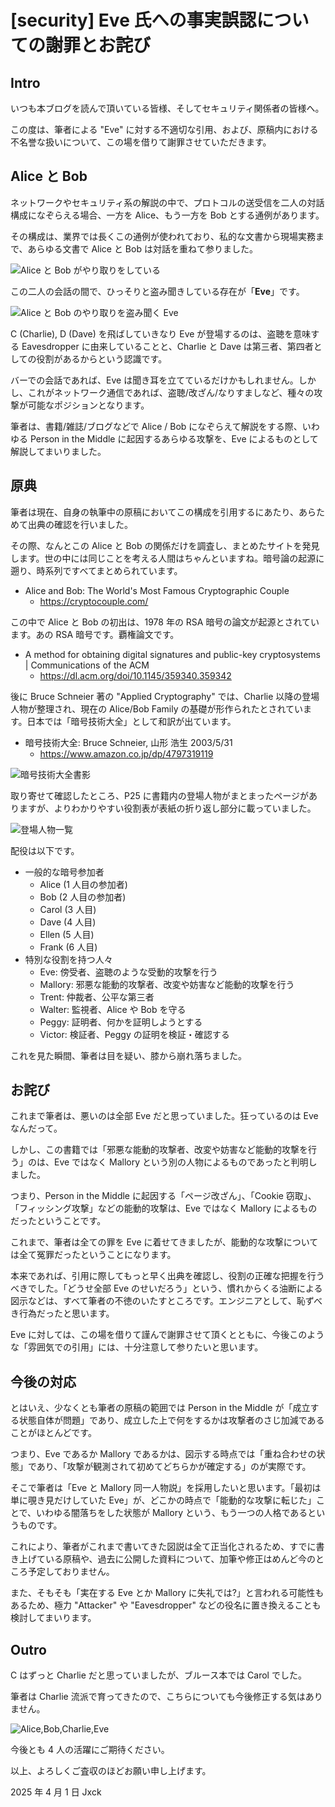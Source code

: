 # [security] Eve 氏への事実誤認についての謝罪とお詫び

## Intro

いつも本ブログを読んで頂いている皆様、そしてセキュリティ関係者の皆様へ。

この度は、筆者による "Eve" に対する不適切な引用、および、原稿内における不名誉な扱いについて、この場を借りて謝罪させていただきます。


## Alice と Bob

ネットワークやセキュリティ系の解説の中で、プロトコルの送受信を二人の対話構成になぞらえる場合、一方を Alice、もう一方を Bob とする通例があります。

その構成は、業界では長くこの通例が使われており、私的な文書から現場実務まで、あらゆる文書で Alice と Bob は対話を重ねて参りました。

![Alice と Bob がやり取りをしている](./alice-bob.svg#512x288)

この二人の会話の間で、ひっそりと盗み聞きしている存在が「**Eve**」です。

![Alice と Bob のやり取りを盗み聞く Eve](./alice-bob-eve.svg#512x288)

C (Charlie), D (Dave) を飛ばしていきなり Eve が登場するのは、盗聴を意味する Eavesdropper に由来していることと、Charlie と Dave は第三者、第四者としての役割があるからという認識です。

バーでの会話であれば、Eve は聞き耳を立てているだけかもしれません。しかし、これがネットワーク通信であれば、盗聴/改ざん/なりすましなど、種々の攻撃が可能なポジションとなります。

筆者は、書籍/雑誌/ブログなどで Alice / Bob になぞらえて解説をする際、いわゆる Person in the Middle に起因するあらゆる攻撃を、Eve によるものとして解説してまいりました。


## 原典

筆者は現在、自身の執筆中の原稿においてこの構成を引用するにあたり、あらためて出典の確認を行いました。

その際、なんとこの Alice と Bob の関係だけを調査し、まとめたサイトを発見します。世の中には同じことを考える人間はちゃんといますね。暗号論の起源に遡り、時系列ですべてまとめられています。

- Alice and Bob: The World's Most Famous Cryptographic Couple
  - https://cryptocouple.com/

この中で Alice と Bob の初出は、1978 年の RSA 暗号の論文が起源とされています。あの RSA 暗号です。覇権論文です。

- A method for obtaining digital signatures and public-key cryptosystems | Communications of the ACM
  - https://dl.acm.org/doi/10.1145/359340.359342

後に Bruce Schneier 著の "Applied Cryptography" では、Charlie 以降の登場人物が整理され、現在の Alice/Bob Family の基礎が形作られたとされています。日本では「暗号技術大全」として和訳が出ています。

- 暗号技術大全: Bruce Schneier, 山形 浩生 2003/5/31
  - https://www.amazon.co.jp/dp/4797319119

![暗号技術大全書影](./暗号技術大全.png#256x284)

取り寄せて確認したところ、P25 に書籍内の登場人物がまとまったページがありますが、よりわかりやすい役割表が表紙の折り返し部分に載っていました。

![登場人物一覧](./登場人物.png#256x284)

配役は以下です。

- 一般的な暗号参加者
  - Alice (1 人目の参加者)
  - Bob (2 人目の参加者)
  - Carol (3 人目)
  - Dave (4 人目)
  - Ellen (5 人目)
  - Frank (6 人目)
- 特別な役割を持つ人々
  - Eve: 傍受者、盗聴のような受動的攻撃を行う
  - Mallory: 邪悪な能動的攻撃者、改変や妨害など能動的攻撃を行う
  - Trent: 仲裁者、公平な第三者
  - Walter: 監視者、Alice や Bob を守る
  - Peggy: 証明者、何かを証明しようとする
  - Victor: 検証者、Peggy の証明を検証・確認する

これを見た瞬間、筆者は目を疑い、膝から崩れ落ちました。


## お詫び

これまで筆者は、悪いのは全部 Eve だと思っていました。狂っているのは Eve なんだって。

しかし、この書籍では「邪悪な能動的攻撃者、改変や妨害など能動的攻撃を行う」のは、Eve ではなく Mallory という別の人物によるものであったと判明しました。

つまり、Person in the Middle に起因する「ページ改ざん」、「Cookie 窃取」、「フィッシング攻撃」などの能動的攻撃は、Eve ではなく Mallory によるものだったということです。

これまで、筆者は全ての罪を Eve に着せてきましたが、能動的な攻撃については全て冤罪だったということになります。

本来であれば、引用に際してもっと早く出典を確認し、役割の正確な把握を行うべきでした。「どうせ全部 Eve のせいだろう」という、慣れからくる油断による図示などは、すべて筆者の不徳のいたすところです。エンジニアとして、恥ずべき行為だったと思います。

Eve に対しては、この場を借りて謹んで謝罪させて頂くとともに、今後このような「雰囲気での引用」には、十分注意して参りたいと思います。


## 今後の対応

とはいえ、少なくとも筆者の原稿の範囲では Person in the Middle が「成立する状態自体が問題」であり、成立した上で何をするかは攻撃者のさじ加減であることがほとんどです。

つまり、Eve であるか Mallory であるかは、図示する時点では「重ね合わせの状態」であり、「攻撃が観測されて初めてどちらかが確定する」のが実際です。

そこで筆者は「Eve と Mallory 同一人物説」を採用したいと思います。「最初は単に覗き見だけしていた Eve」が、どこかの時点で「能動的な攻撃に転じた」ことで、いわゆる闇落ちをした状態が Mallory という、もう一つの人格であるというものです。

これにより、筆者がこれまで書いてきた図説は全て正当化されるため、すでに書き上げている原稿や、過去に公開した資料について、加筆や修正はめんど今のところ予定しておりません。

また、そもそも「実在する Eve とか Mallory に失礼では?」と言われる可能性もあるため、極力 "Attacker" や "Eavesdropper" などの役名に置き換えることも検討してまいります。


## Outro

C はずっと Charlie だと思っていましたが、ブルース本では Carol でした。

筆者は Charlie 流派で育ってきたので、こちらについても今後修正する気はありません。

![Alice,Bob,Charlie,Eve](./alice-bob-charlie-eve.svg#512x288)

今後とも 4 人の活躍にご期待ください。

以上、よろしくご査収のほどお願い申し上げます。

2025 年 4 月 1 日 Jxck